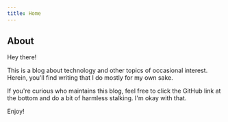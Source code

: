 ```yaml
---
title: Home
---
```


## About

Hey there!

This is a blog about technology and other topics of occasional interest.
Herein, you'll find writing that I do mostly for my own sake.

If you're curious who maintains this blog, feel free to click the GitHub link
at the bottom and do a bit of harmless stalking.  I'm okay with that.

Enjoy!
